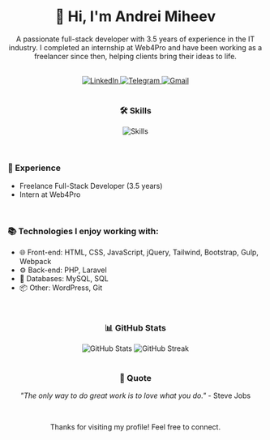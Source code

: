 <div align="center">
  <h1>👋 Hi, I'm Andrei Miheev</h1>
  <p>A passionate full-stack developer with 3.5 years of experience in the IT industry. I completed an internship at Web4Pro and have been working as a freelancer since then, helping clients bring their ideas to life.</p>
</div>

<br />

<div align="center">
  <a href="https://linkedin.com/in/your_linkedin_profile">
    <img src="https://img.shields.io/badge/LinkedIn-0077B5?style=for-the-badge&logo=linkedin&logoColor=white" alt="LinkedIn" />
  </a>
<a href="https://t.me/@andmiheev">
    <img src="https://img.shields.io/badge/Telegram-2CA5E0?style=for-the-badge&logo=telegram&logoColor=white" alt="Telegram" />
  </a>
  <a href="mailto:your_email@example.com">
    <img src="https://img.shields.io/badge/Gmail-D14836?style=for-the-badge&logo=gmail&logoColor=white" alt="Gmail" />
  </a>
  </div>

<br />

<div align="center">
  <h3>🛠️ Skills</h3>
  <p>
    <img src="https://skillicons.dev/icons?i=html,css,javascript,jquery,php,wordpress,laravel,mysql,git" alt="Skills" />
  </p>
</div>

<br />

<div align="left">
  <h3>💼 Experience</h3>
  <ul>
    <li>Freelance Full-Stack Developer (3.5 years)</li>
    <li>Intern at Web4Pro</li>
  </ul>
</div>

<br />

<div align="left">
  <h3>📚 Technologies I enjoy working with:</h3>
  <ul>
    <li>🌐 Front-end: HTML, CSS, JavaScript, jQuery, Tailwind, Bootstrap, Gulp, Webpack</li>
    <li>⚙️ Back-end: PHP, Laravel</li>
    <li>💾 Databases: MySQL, SQL</li>
    <li>📦 Other: WordPress, Git</li>
  </ul>
</div>

<br />

<div align="center">
  <h3>📊 GitHub Stats</h3>
  <img src="https://github-readme-stats.vercel.app/api?username=YOUR_GITHUB_USERNAME&show_icons=true&theme=dracula" alt="GitHub Stats" />
  <img src="https://github-readme-streak-stats.herokuapp.com/?user=YOUR_GITHUB_USERNAME&theme=dracula" alt="GitHub Streak" />
</div>

<br />

<div align="center">
  <h3>💬 Quote</h3>
  <p><i>"The only way to do great work is to love what you do."</i> - Steve Jobs</p>
</div>

<br />

<div align="center">
  <p>Thanks for visiting my profile! Feel free to connect.</p>
</div>

